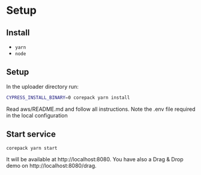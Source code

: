 # Setup

## Install
* `yarn`
* `node`

## Setup
In the uploader directory run:
```sh
CYPRESS_INSTALL_BINARY=0 corepack yarn install
```
Read aws/README.md and follow all instructions. Note the .env file required
in the local configuration

## Start service
```sh
corepack yarn start
```

It will be available at http://localhost:8080.
You have also a Drag & Drop demo on http://localhost:8080/drag.

